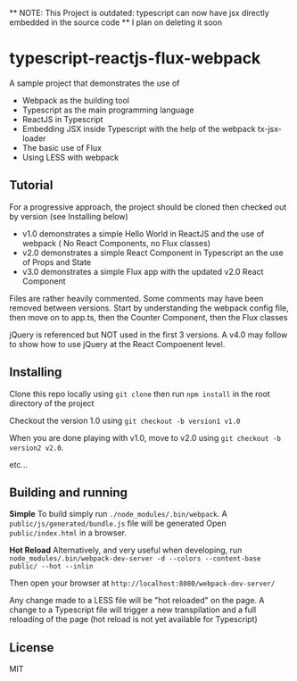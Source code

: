 
** NOTE: This Project is outdated: typescript can now have jsx directly embedded in the source code **
I plan on deleting it soon


typescript-reactjs-flux-webpack
===============================

A sample project that demonstrates the use of
 
  - Webpack as the building tool
  - Typescript as the main programming language
  - ReactJS in Typescript
  - Embedding JSX inside Typescript with the help of the webpack tx-jsx-loader
  - The basic use of Flux
  - Using LESS with webpack
  
  
Tutorial
--------
  
  For a progressive approach, the project should be cloned then checked out by version (see Installing below)
  
  - v1.0 demonstrates a simple Hello World in ReactJS and the use of webpack ( No React Components, no Flux classes)  
  - v2.0 demonstrates a simple React Component in Typescript an the use of Props and State
  - v3.0 demonstrates a simple Flux app with the updated v2.0 React Component 
  
  Files are rather heavily commented. Some comments may have been removed between versions.
  Start by understanding the webpack config file, then move on to app.ts, then the Counter Component, then the Flux classes
  
  jQuery is referenced but NOT used in the first 3 versions. A v4.0 may follow to show how to use jQuery at the React Compoenent level.
  
  
Installing
----------

Clone this repo locally using `git clone`
then run `npm install` in the root directory of the project

Checkout the version 1.0 using `git checkout -b version1 v1.0`

When you are done playing with v1.0, move to v2.0 using `git checkout -b version2 v2.0`.


etc...
  
  
Building and running
--------------------

**Simple**
To build simply run `./node_modules/.bin/webpack`. A `public/js/generated/bundle.js` file will be generated
Open `public/index.html` in a browser.

**Hot Reload**
Alternatively, and very useful when developing, 
run `node_modules/.bin/webpack-dev-server -d --colors --content-base public/ --hot --inlin`

Then open your browser at `http://localhost:8080/webpack-dev-server/`

Any change made to a LESS file will be "hot reloaded" on the page. A change to a Typescript file will trigger
 a new transpilation and a full reloading of the page (hot reload is not yet available for Typescript)
  
License
-------

MIT
